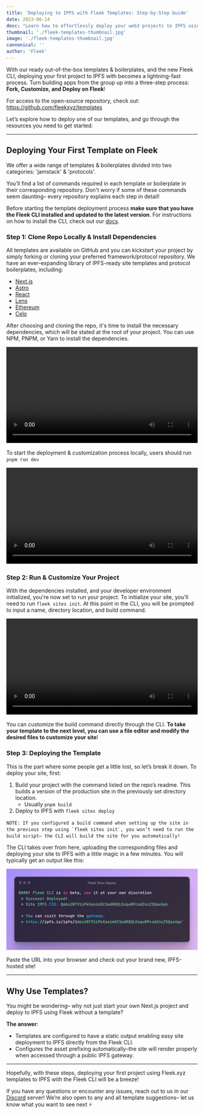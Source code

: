 ```yaml
---
title: 'Deploying to IPFS with Fleek Templates: Step-by-Step Guide'
date: 2023-06-14
desc: "Learn how to effortlessly deploy your web3 projects to IPFS using Fleek's ready-to-use templates and boilerplates. Follow our step-by-step guide."
thumbnail: './fleek-templates-thumbnail.jpg'
image: './fleek-templates-thumbnail.jpg'
cannonical: ''
author: 'Fleek'
---
```


With our ready out-of-the-box templates & boilerplates, and the new Fleek CLI, deploying your first project to IPFS with becomes a lightning-fast process. Turn building apps from the group up into a three-step process: **Fork, Customize, and Deploy on Fleek**!

For access to the open-source repository, check out: https://github.com/fleekxyz/templates

Let’s explore how to deploy one of our templates, and go through the resources you need to get started:

---

## Deploying Your First Template on Fleek

We offer a wide range of templates & boilerplates divided into two categories: 'jamstack' & 'protocols'.

You’ll find a list of commands required in each template or boilerplate in their corresponding repository. Don't worry if some of these commands seem daunting– every repository explains each step in detail!

Before starting the template deployment process **make sure that you have the Fleek CLI installed and updated to the latest version**. For instructions on how to install the CLI, check out our [docs](https://docs.fleek.xyz/docs/CLI/).

### Step 1: Clone Repo Locally & Install Dependencies

All templates are available on GitHub and you can kickstart your project by simply forking or cloning your preferred framework/protocol repository. We have an ever-expanding library of IPFS-ready site templates and protocol boilerplates, including:

- [Next.js](https://github.com/fleekxyz/nextjs-template)
- [Astro](https://github.com/fleekxyz/astro-template)
- [React](https://github.com/fleekxyz/react-template)
- [Lens](https://github.com/fleekxyz/lens-template)
- [Ethereum](https://github.com/fleekxyz/ethereum-boilerplate)
- [Celo](https://github.com/fleekxyz/celo-starter-kit)

After choosing and cloning the repo, it's time to install the necessary dependencies, which will be stated at the root of your project. You can use NPM, PNPM, or Yarn to install the dependencies.

<video width="100%" height="auto" autoplay loop>
 <source src="./STEP1.mp4" type="video/mp4">
 Your browser does not support the video tag.
</video>

To start the deployment & customization process locally, users should run `pnpm run dev`

<video width="100%" height="auto" autoplay loop>
 <source src="./STEP3.mp4" type="video/mp4">
 Your browser does not support the video tag.
</video>

### Step 2: Run & Customize Your Project

With the dependencies installed, and your developer environment initialized, you're now set to run your project. To initialize your site, you'll need to run `fleek sites init`. At this point in the CLI, you will be prompted to input a name, directory location, and build command.

<video width="100%" height="auto" autoplay loop>
 <source src="./STEP2.mp4" type="video/mp4">
 Your browser does not support the video tag.
</video>

You can customize the build command directly through the CLI. **To take your template to the next level, you can use a file editor and modify the desired files to customize your site**!

### Step 3: Deploying the Template

This is the part where some people get a little lost, so let’s break it down. To deploy your site, first:

1. Build your project with the command listed on the repo’s readme. This builds a version of the production site in the previously set directory location.
   - Usually `pnpm build`
2. Deploy to IPFS with `fleek sites deploy`

``NOTE: If you configured a build command when setting up the site in the previous step using `fleek sites init`, you won’t need to run the build script– the CLI will build the site for you automatically!``

The CLI takes over from here, uploading the corresponding files and deploying your site to IPFS with a little magic in a few minutes. You will typically get an output like this:

![](./templates-deploy.png)

Paste the URL into your browser and check out your brand new, IPFS-hosted site!

---

## Why Use Templates?

You might be wondering– why not just start your own Next.js project and deploy to IPFS using Fleek without a template?

**The answer**:

- Templates are configured to have a static output enabling easy site deployment to IPFS directly from the Fleek CLI.
- Configures the asset prefixing automatically–the site will render properly when accessed through a public IPFS gateway.

---

Hopefully, with these steps, deploying your first project using Fleek.xyz templates to IPFS with the Fleek CLI will be a breeze!

If you have any questions or encounter any issues, reach out to us in our [Discord](https://discord.gg/fleek) server! We’re also open to any and all template suggestions– let us know what you want to see next ⚡
